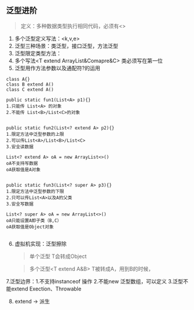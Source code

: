 ## 泛型进阶
> 定义：多种数据类型执行相同代码，必须有<>

1. 多个泛型定义写法：<k,v,e>
2. 泛型三种场景：类泛型，接口泛型，方法泛型
3. 泛型限定类型方法： <T extend A>
4. 多个写法<T extend ArrayList&Comapre&C> 类必须写在第一位 
5. 泛型用作方法参数以及通配符?的运用
    
```
class A{}
class B extend A()
class C extend A()

public static fun1(List<A> p1){}
1.只能传 List<A> 的对象
2.不能传 List<B>/List<C>的对象


public static fun2(List<? extend A> p2){}
1.限定方法中泛型参数的上限
2.可以传List<A>/List<B>/List<C>
3.安全读数据

List<? extend A> oA = new ArrayList<>()
oA不支持写数据
oA获取值是A对象


public static fun3(List<? super A> p3){}
1.限定方法中泛型参数的下限
2.只可以传List<A>以及A的父类
3.安全写数据

List<? super A> oA = new ArrayList<>()
oA只能设置A即子类（B,C）
oA获取值是Object对象


```
 6. 虚拟机实现：泛型擦除

    > 单个泛型<T> T会转成Object

    > 多个泛型<T extend A&B> T被转成A，用到B的时候，
    
 7.泛型边界：1.不支持instanceof 操作 2.不能new 泛型数组，可以定义 3.泛型不能extend Exection、Throwable
 
 8. extend -> 派生
